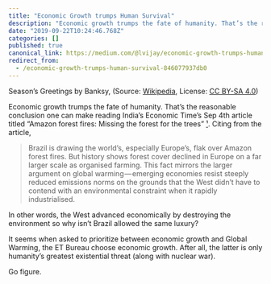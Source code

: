 ```yaml
---
title: "Economic Growth trumps Human Survival"
description: "Economic growth trumps the fate of humanity. That’s the reasonable conclusion one can make reading India’s Economic Time’s Sep 4th article…"
date: "2019-09-22T10:24:46.768Z"
categories: []
published: true
canonical_link: https://medium.com/@lvijay/economic-growth-trumps-human-survival-846077937db0
redirect_from:
  - /economic-growth-trumps-human-survival-846077937db0
---
```


Season’s Greetings by Banksy, (Source: [Wikipedia](https://commons.wikimedia.org/wiki/File:Season%27s_Greetings,_Banksy_%283%29.jpg), License: [CC BY-SA 4.0](https://creativecommons.org/licenses/by-sa/4.0/deed.en))

Economic growth trumps the fate of humanity. That’s the reasonable conclusion one can make reading India’s Economic Time’s Sep 4th article titled “Amazon forest fires: Missing the forest for the trees” [¹](https://economictimes.indiatimes.com/news/international/world-news/amazon-forest-fires-missing-the-forest-for-the-trees/articleshow/70969291.cms). Citing from the article,

> Brazil is drawing the world’s, especially Europe’s, flak over Amazon forest fires. But history shows forest cover declined in Europe on a far larger scale as organised farming. This fact mirrors the larger argument on global warming — emerging economies resist steeply reduced emissions norms on the grounds that the West didn’t have to contend with an environmental constraint when it rapidly industrialised.

In other words, the West advanced economically by destroying the environment so why isn’t Brazil allowed the same luxury?

It seems when asked to prioritize between economic growth and Global Warming, the ET Bureau choose economic growth. After all, the latter is only humanity’s greatest existential threat (along with nuclear war).

Go figure.
